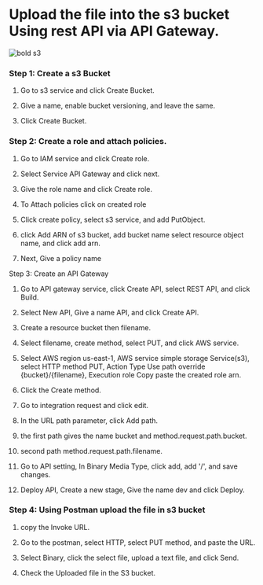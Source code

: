 
# Upload the file into the s3 bucket Using rest API via API Gateway.

![bold s3](https://github.com/dharmaraj257/Upload-file-S3-bucket-Using-REST-API-via-API-Gateway/assets/100831265/03069f40-6922-42d2-80f5-4539eb609174)



### Step 1: Create a s3 Bucket

1. Go to s3 service and click Create Bucket.

2. Give a name, enable bucket versioning, and leave the same.

3. Click Create Bucket.


### Step 2: Create a role and attach policies.

1. Go to IAM service and click Create role.

2. Select Service API Gateway and click next.

3. Give the role name and click Create role.

4. To Attach policies click on created role

5. Click create policy, select s3 service, and add PutObject.

6. click Add ARN of s3 bucket, add bucket name select resource object name, and click add arn.

7. Next, Give a policy name


Step 3: Create an API Gateway 

1. Go to API gateway service, click Create API, select REST API, and click Build.

2. Select New API, Give a name API, and click Create API.

3. Create a resource bucket then filename.

4. Select filename, create method, select PUT, and click AWS service.

5. Select AWS region us-east-1, AWS service simple storage Service(s3), select HTTP method PUT, Action Type Use path override {bucket}/{filename}, Execution role Copy paste the created role arn.

6. Click the Create method.

7. Go to integration request and click edit.

8. In the URL path parameter, click Add path.

9. the first path gives the name bucket and method.request.path.bucket.

10. second path method.request.path.filename.

11. Go to API setting, In Binary Media Type, click add, add '/', and save changes.

12. Deploy API, Create a new stage, Give the name dev and click Deploy.

### Step 4: Using Postman upload the file in s3 bucket

1. copy the Invoke URL.

2. Go to the postman, select HTTP, select PUT method, and paste the URL.

3. Select Binary, click the select file, upload a text file, and click Send.

4. Check the Uploaded file in the S3 bucket.
